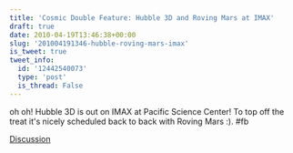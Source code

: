 ```yaml
---
title: 'Cosmic Double Feature: Hubble 3D and Roving Mars at IMAX'
draft: true
date: 2010-04-19T13:46:38+00:00
slug: '201004191346-hubble-roving-mars-imax'
is_tweet: true
tweet_info:
  id: '12442540073'
  type: 'post'
  is_thread: False
---
```




oh oh! Hubble 3D is out on IMAX at Pacific Science Center! To top off the treat it's nicely scheduled back to back with Roving Mars :). #fb

[Discussion](https://x.com/sytelus/status/12442540073)
